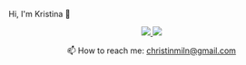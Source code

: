 Hi, I'm Kristina 👋

<p align='center'>
   <a href="https://www.linkedin.com/in/christinmeln/">
       <img src="https://img.shields.io/badge/linkedin-%230077B5.svg?&style=for-the-badge&logo=linkedin&logoColor=white"/>
   </a>
   <a href="https://t.me/imchrist">
       <img src="https://img.shields.io/badge/Telegram-2CA5E0?style=for-the-badge&logo=telegram&logoColor=white"/>
   </a>
<p align='center'>
   📫 How to reach me: <a href='mailto:christinmiln@gmail.com'>christinmiln@gmail.com</a>
</p>
